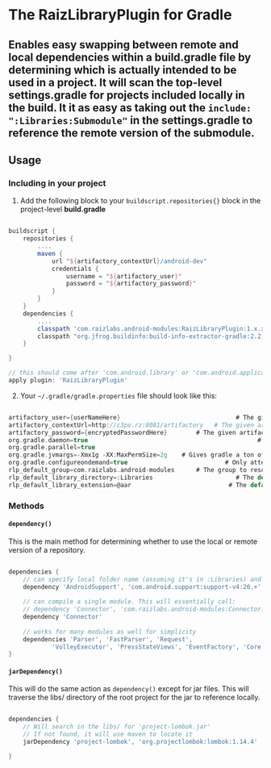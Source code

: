 The RaizLibraryPlugin for Gradle
================================

## Enables easy swapping between remote and local dependencies within a build.gradle file by determining which is actually intended to be used in a project. It will scan the top-level **settings.gradle** for projects included locally in the build. It it as easy as taking out the ```include: ":Libraries:Submodule"``` in the settings.gradle to reference the remote version of the submodule.

## Usage

### Including in your project

1. Add the following block to your ```buildscript.repositories{}``` block in the project-level **build.gradle**

```groovy

buildscript {
    repositories {
        ....
        maven {
            url "${artifactory_contextUrl}/android-dev"
            credentials {
                username = "${artifactory_user}"
                password = "${artifactory_password}"
            }
        }
    }
    dependencies {
        ....
        classpath 'com.raizlabs.android-modules:RaizLibraryPlugin:1.x.x'
        classpath "org.jfrog.buildinfo:build-info-extractor-gradle:2.2.5"
    }

}

// this should come after 'com.android.library' or 'com.android.application
apply plugin: 'RaizLibraryPlugin'

```

2. Your ```~/.gradle/gradle.properties``` file should look like this:

```groovy

artifactory_user={userNameHere}                                # The given artifactory username
artifactory_contextUrl=http://c3po.rz:8081/artifactory   # The given artifactory URL
artifactory_password={encryptedPasswordHere}        # The given artifactory encrypted passcode
org.gradle.daemon=true                                               # Runs gradle continuously, results in much faster build-start times
org.gradle.parallel=true                                                # Compiles submodules in parallel
org.gradle.jvmargs=-Xmx1g -XX:MaxPermSize=2g    # Gives gradle a ton of breathing room
org.gradle.configureondemand=true                           # Only attempts to build subprojects included by the main project
rlp_default_group=com.raizlabs.android-modules      # The group to resolve dependencies without a specified artifact equivalent
rlp_default_library_directory=:Libraries                       # The default directory to resolve local submodules in
rlp_default_library_extension=@aar                           # The default extension on dependencies without a specified artifact equivalent

```
### Methods

#### ```dependency()```

This is the main method for determining whether to use the local or remote version of a repository.

```groovy

dependencies {
    // can specify local folder name (assuming it's in :Libraries) and artifact to reference if missing
    dependency 'AndroidSupport', 'com.android.support:support-v4:20.+'
    
    // can compile a single module. This will essentially call:
    // dependency 'Connector', 'com.raizlabs.android-modules:Connector:+@aar'
    dependency 'Connector'
  
    // works for many modules as well for simplicity
    dependencies 'Parser', 'FastParser', 'Request',
            'VolleyExecutor', 'PressStateViews', 'EventFactory', 'Core'
}

```

#### ```jarDependency()```

This will do the same action as ```dependency()``` except for jar files. This will traverse the libs/ directory of the root project for the jar to reference locally. 

```groovy

dependencies {
    // Will search in the libs/ for 'project-lombok.jar'
    // If not found, it will use maven to locate it
    jarDependency 'project-lombok', 'org.projectlombok:lombok:1.14.4'

}

```